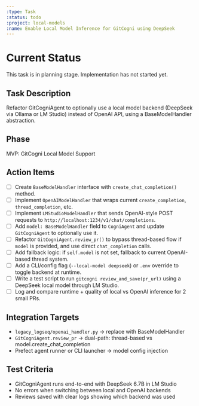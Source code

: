 ```yaml
---
:type: Task
:status: todo
:project: local-models
:name: Enable Local Model Inference for GitCogni using DeepSeek
---
```


# Current Status
This task is in planning stage. Implementation has not started yet.

## Task Description
Refactor GitCogniAgent to optionally use a local model backend (DeepSeek via Ollama or LM Studio) instead of OpenAI API, using a BaseModelHandler abstraction.

## Phase
MVP: GitCogni Local Model Support

## Action Items
- [ ] Create `BaseModelHandler` interface with `create_chat_completion()` method.
- [ ] Implement `OpenAIModelHandler` that wraps current `create_completion`, `thread_completion`, etc.
- [ ] Implement `LMStudioModelHandler` that sends OpenAI-style POST requests to `http://localhost:1234/v1/chat/completions`.
- [ ] Add `model: BaseModelHandler` field to `CogniAgent` and update `GitCogniAgent` to optionally use it.
- [ ] Refactor `GitCogniAgent.review_pr()` to bypass thread-based flow if `model` is provided, and use direct `chat_completion` calls.
- [ ] Add fallback logic: if `self.model` is not set, fallback to current OpenAI-based thread system.
- [ ] Add a CLI/config flag (`--local-model deepseek`) or `.env` override to toggle backend at runtime.
- [ ] Write a test script to run `gitcogni review_and_save(pr_url)` using a DeepSeek local model through LM Studio.
- [ ] Log and compare runtime + quality of local vs OpenAI inference for 2 small PRs.

## Integration Targets
- `legacy_logseq/openai_handler.py` → replace with BaseModelHandler
- `GitCogniAgent.review_pr` → dual-path: thread-based vs model.create_chat_completion
- Prefect agent runner or CLI launcher → model config injection

## Test Criteria
- GitCogniAgent runs end-to-end with DeepSeek 6.7B in LM Studio
- No errors when switching between local and OpenAI backends
- Reviews saved with clear logs showing which backend was used 